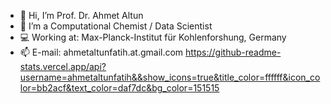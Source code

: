 - 👋 Hi, I’m Prof. Dr. Ahmet Altun
- 👀 I’m a Computational Chemist / Data Scientist
- 💻 Working at: Max-Planck-Institut für Kohlenforshung, Germany
- 📫 E-mail: ahmetaltunfatih.at.gmail.com
https://github-readme-stats.vercel.app/api?username=ahmetaltunfatih&&show_icons=true&title_color=ffffff&icon_color=bb2acf&text_color=daf7dc&bg_color=151515
<!---
ahmetaltunfatih/ahmetaltunfatih is a ✨ special ✨ repository because its `README.md` (this file) appears on your GitHub profile.
You can click the Preview link to take a look at your changes.
--->

